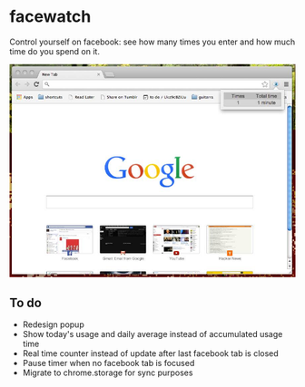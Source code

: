 facewatch
=========
Control yourself on facebook: see how many times you enter and how much time do you spend on it.

![example](images/example.jpg)

To do
-----
* Redesign popup
* Show today's usage and daily average instead of accumulated usage time
* Real time counter instead of update after last facebook tab is closed
* Pause timer when no facebook tab is focused
* Migrate to chrome.storage for sync purposes
